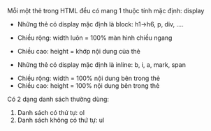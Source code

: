 Mỗi một thẻ trong HTML đều có mang 1 thuộc tính mặc định: display

- Những thẻ có display mặc định là block: h1->h6, p, div, ....

* Chiều rộng: width luôn = 100% màn hình chiều ngang

- Chiều cao: height = khớp nội dung của thẻ

* Những thẻ có display mặc định là inline: b, i, a, mark, span

- Chiều rộng: width = 100% nội dung bên trong thẻ
- Chiều cao: height = 100% nội dung bên trong thẻ

Có 2 dạng danh sách thường dùng:

1. Danh sách có thứ tự: ol
2. Danh sách không có thứ tự: ul
